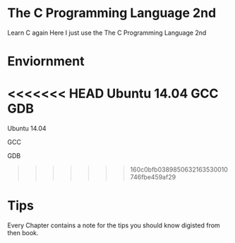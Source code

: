 # The C Programming Language 2nd
Learn C again
Here I just use the The C Programming Language 2nd
# Enviornment
<<<<<<< HEAD
Ubuntu 14.04
GCC
GDB
=======
Ubuntu 14.04 

GCC 

GDB 
>>>>>>> 160c0bfb0389850632163530010746fbe459af29
# Tips
Every Chapter contains a note for the tips you should know digisted from then book.

